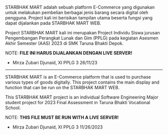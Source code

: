 STARBHAK MART adalah sebuah platform E-Commerce yang digunakan untuk melakukan pembelian berbagai jenis barang secara digital oleh pengguna. Project kali ini berisikan tampilan utama beserta fungsi yang dapat dijalankan pada STARBHAK MART WEB.

Project STARBHAK MART kali ini merupakan Project Individu Siswa jurusan Pengembangan Perangkat Lunak dan Gim (PPLG) pada kegiatan Asesmen Akhir Semester (AAS) 2023 di SMK Taruna Bhakti Depok.

NOTE:
**FILE INI HARUS DIJALANKAN DENGAN LIVE SERVER!**

- Mirza Zubari Djunaid, XI PPLG 3
  26/11/23
-----

STARBHAK MART is an E-Commerce platform that is used to purchase various types of goods digitally. This project contains the main display and function that can be run on the STARBHAK MART WEB.

This STARBHAK MART project is an individual Software Engineering Major student project for 2023 Final Assessment in Taruna Bhakti Vocational School.

NOTE:
**THIS FILE MUST BE RUN WITH A LIVE SERVER!**

- Mirza Zubari Djunaid, XI PPLG 3
  11/26/2023
